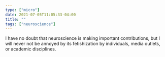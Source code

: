 ```yaml
---
type: ["micro"]
date: 2021-07-05T11:05:33-04:00
title: ""
tags: ["neuroscience"]
---
```

I have no doubt that neuroscience is making important contributions, but I will never not be annoyed by its fetishization by individuals, media outlets, or academic disciplines.
